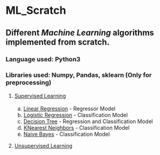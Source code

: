 # ML_Scratch

## Different *Machine Learning* algorithms implemented from scratch.

### Language used: Python3
### Libraries used: Numpy, Pandas, sklearn (Only for preprocessing)

1. [Supervised Learning](https://github.com/tejassathe117/ML_Scratch/tree/master/Supervised_lea)<br>   
&nbsp; a. [Linear Regression](https://github.com/tejassathe117/ML_Scratch/tree/master/Supervised_lea/LInear%20Regression) - Regressor Model <br>
&nbsp; b. [Logistic Regression](https://github.com/tejassathe117/ML_Scratch/tree/master/Supervised_lea/Logistic%20Regression) - Classification Model <br>
&nbsp; c. [Decision Tree](https://github.com/tejassathe117/ML_Scratch/tree/master/Supervised_lea/Decision_Tree) - Regression and Classification Model <br>
&nbsp; d. [KNearest Neighbors](https://github.com/tejassathe117/ML_Scratch/tree/master/Supervised_lea/K_Nearest_Neighbors) - Classification Model <br>
&nbsp; e. [Naive Bayes](https://github.com/tejassathe117/ML_Scratch/tree/master/Supervised_lea/Naive%20Bayes) - Classification Model <br>





 
2. [Unsupervised Learning](https://github.com/tejassathe117/ML_Scratch/tree/master/Unsupervised_lea)